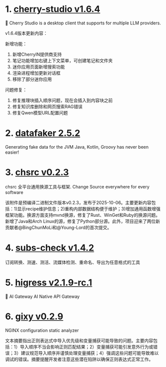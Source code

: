 
# 1. [cherry-studio v1.6.4](https://github.com/CherryHQ/cherry-studio/releases/tag/v1.6.4)  
🍒 Cherry Studio is a desktop client that supports for multiple LLM providers.

v1.6.4版本更新内容：

新增功能：
1. 新增CherryIN提供商支持
2. 笔记功能增加右键上下文菜单，可创建笔记和文件夹
3. 迷你应用页面新增搜索功能
4. 渲染进程增加更新对话框
5. 移除了部分迷你应用

问题修复：
1. 修复推理块插入顺序问题，现在会插入到内容块之前
2. 修复知识库删除和网页搜索RAG错误
3. 修复Qwen模型URL配置问题

# 2. [datafaker 2.5.2](https://github.com/datafaker-net/datafaker/releases/tag/2.5.2)  
Generating fake data for the JVM Java, Kotlin, Groovy has never been easier!



# 3. [chsrc v0.2.3](https://github.com/RubyMetric/chsrc/releases/tag/v0.2.3)  
chsrc 全平台通用换源工具与框架. Change Source everywhere for every software

该附件是预编译二进制文件版本v0.2.3，发布于2025-10-06。主要更新内容包括：1)显示recipe维护信息；2)重构内部数据结构便于维护；3)增加通用函数增强框架功能。换源方面支持mvnd换源，修复了Rust、WinGet和Ruby的换源问题。新增了Java和Arch Linux的源，修复了Python部分源。此外，项目迎来了两位新贡献者@BingChunMoLi和@Young-Lord的首次提交。

# 4. [subs-check v1.4.2](https://github.com/beck-8/subs-check/releases/tag/v1.4.2)  
订阅转换、测速、测活、流媒体检测、重命名、导出为任意格式的工具



# 5. [higress v2.1.9-rc.1](https://github.com/alibaba/higress/releases/tag/v2.1.9-rc.1)  
🤖 AI Gateway AI Native API Gateway



# 6. [gixy v0.2.9](https://github.com/dvershinin/gixy/releases/tag/v0.2.9)  
NGINX configuration static analyzer

文本摘要指出正则表达式中导入优先级和变量捕获可能导致的问题。主要内容包括：1）导入顺序不当会影响正则匹配结果；2）变量捕获可能引发意外行为或错误；3）建议规范导入顺序并谨慎处理变量捕获；4）强调这些问题可能导致难以调试的错误。摘要提醒开发者注意这些潜在陷阱以确保正则表达式正常工作。

